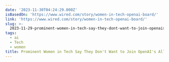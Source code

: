 ```yaml
---
date: '2023-11-30T04:24:29.000Z'
isBasedOn: 'https://www.wired.com/story/women-in-tech-openai-board/'
link: 'https://www.wired.com/story/women-in-tech-openai-board/'
slug: >-
  2023-11-29-prominent-women-in-tech-say-they-dont-want-to-join-openais-all-male-board
tags:
  - ai
  - Tech
  - women
title: Prominent Women in Tech Say They Don't Want to Join OpenAI's All-Male Board
---
```


